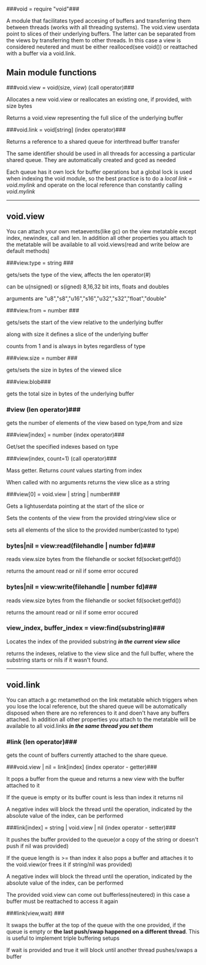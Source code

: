 ###void = require "void"###

A module that facilitates typed accesing of buffers and transferring them
between threads (works with all threading systems). The void.view userdata point to slices of their underlying buffers. The latter can be separated from the views by transferring them to other threads. In this case a view is considered neutered and must be either realloced(see void()) or reattached with a buffer via a void.link.

Main module functions
---------

###void.view = void(size, _view_) (call operator)###

Allocates a new void.view or reallocates an existing one, if provided, with size bytes

Returns a void.view representing the full slice of the underlying buffer


###void.link = void\[string\] (index operator)###

Returns a reference to a shared queue for interthread buffer transfer

The same identifier should be used in all threads for accessing a particular shared queue. They are automatically created and gced as needed

Each queue has it own lock for buffer operations but a global lock is used when indexing the void module, so the best practice is to do a _local link = void.mylink_ and operate on the local reference than constantly calling _void.mylink_


***
void.view
---------
You can attach your own metaevents(like gc) on the view metatable except index, newindex, call and len. In addition all other properties you attach to the metatable will be available to all void.views(read and write below are default methods)

###view.type = string ###

gets/sets the type of the view, affects the len operator(#)

can be u(nsigned) or s(igned) 8,16,32 bit ints, floats and doubles

arguments are "u8","s8","u16","s16","u32","s32","float","double"

###view.from = number ###

gets/sets the start of the view relative to the underlying buffer

along with size it defines a slice of the underlying buffer

counts from 1 and is always in bytes regardless of type

###view.size = number ###

gets/sets the size in bytes of the viewed slice

###view.blob###

gets the total size in bytes of the underlying buffer

### #view (len operator)###

gets the number of elements of the view based on type,from and size

###view\[index\] = number (index operator)###

Get/set the specified indexes based on type

###view(index, count=1) (call operator)###

Mass getter. Returns _count_ values starting from index

When called with no arguments returns the view slice as a string

###view\[0\] = void.view | string | number###

Gets a lightuserdata pointing at the start of the slice or

Sets the contents of the view from the provided string/view slice or

sets all elements of the slice to the provided number(casted to type)

### bytes|nil = view:read(filehandle | number fd)###

reads view.size bytes from the filehandle or socket fd(socket:getfd())

returns the amount read or nil if some error occured

### bytes|nil = view:write(filehandle | number fd)###

reads view.size bytes from the filehandle or socket fd(socket:getfd())

returns the amount read or nil if some error occured

### view_index, buffer_index = view:find(substring)###

Locates the index of the provided substring ***in the current view slice***

returns the indexes, relative to the view slice and the full buffer, where the substring starts or nils if it wasn't found.

***
void.link
---------
You can attach a gc metamethod on the link metatable which triggers when you lose the local reference, but the shared queue will be automatically disposed when there are no references to it and doen't have any buffers attached. In addition all other properties you attach to the metatable will be available to all void.links ***in the same thread you set them***

### #link (len operator)###

gets the count of buffers currently attached to the share queue.

###void.view | nil = link\[index\] (index operator - getter)###

It pops a buffer from the queue and returns a new view with the buffer attached to it

If the queue is empty or its buffer count is less than index it returns nil

A negative index will block the thread until the operation, indicated by the absolute value of the index, can be performed

###link\[index\] = string | void.view | nil (index operator - setter)###

It pushes the buffer provided to the queue(or a copy of the string or doesn't push if nil was provided)

If the queue length is >= than index it also pops a buffer and attaches it to the void.view(or frees it if string/nil was provided)

A negative index will block the thread until the operation, indicated by the absolute value of the index, can be performed

The provided void.view can come out bufferless(neutered) in this case a buffer must be reattached to access it again

###link(view,wait) ###

It swaps the buffer at the top of the queue with the one provided, if the queue is empty or __the last push/swap happened on a different thread__. This is useful to implement triple buffering setups

If wait is provided and true it will block until another thread pushes/swaps a buffer
